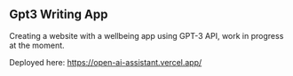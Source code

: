 ## Gpt3 Writing App

Creating a website with a wellbeing app using GPT-3 API, work in progress at the moment.

Deployed here: https://open-ai-assistant.vercel.app/
